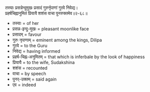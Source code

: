तस्याः प्रसन्नेन्दुमुखः प्रसादं गुरुर्नृपाणां गुरवे निवेद्य।  
प्रहर्षचिह्नानुमितं प्रियायै शशंस वाचा पुनरुक्तमेव॥२-६८॥

*   तस्याः = of her
*   प्रसन्न-इन्दु-मुखः = pleasant moonlike face
*   प्रसादम् = favour
*   गुरुः नृपाणाम् = eminent among the kings, Dilipa
*   गुरवे = to the Guru
*   निवेद्य = having informed
*   प्रहर्ष-चिह्न-अनुमितम् = that which is inferbale by the look of happiness
*   प्रियायै = to the wife, Sudakshina
*   शशंस = recounted
*   वाचा = by speech
*   पुनर्-उक्तम् = said again
*   एव = indeed